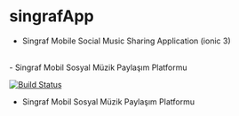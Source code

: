 # singrafApp
- Singraf Mobile Social Music Sharing Application (ionic 3)
<br>
  - Singraf Mobil Sosyal Müzik Paylaşım Platformu

[![Build Status](https://travis-ci.org/joemccann/dillinger.svg?branch=master)](https://travis-ci.org/joemccann/dillinger)
<br>
  - Singraf Mobil Sosyal Müzik Paylaşım Platformu
